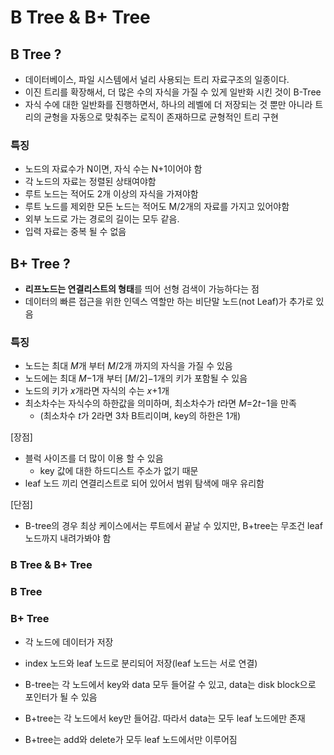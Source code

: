 # B Tree & B+ Tree

## B Tree ?

- 데이터베이스, 파일 시스템에서 널리 사용되는 트리 자료구조의 일종이다.
- 이진 트리를 확장해서, 더 많은 수의 자식을 가질 수 있게 일반화 시킨 것이 B-Tree
- 자식 수에 대한 일반화를 진행하면서, 하나의 레벨에 더 저장되는 것 뿐만 아니라 트리의 균형을 자동으로 맞춰주는 로직이 존재하므로 균형적인 트리 구현

### 특징

- 노드의 자료수가 N이면, 자식 수는 N+1이어야 함
- 각 노드의 자료는 정렬된 상태여야함
- 루트 노드는 적어도 2개 이상의 자식을 가져야함
- 루트 노드를 제외한 모든 노드는 적어도 M/2개의 자료를 가지고 있어야함
- 외부 노드로 가는 경로의 길이는 모두 같음.
- 입력 자료는 중복 될 수 없음

## B+ Tree ?

- **리프노드는 연결리스트의 형태**를 띄어 선형 검색이 가능하다는 점
- 데이터의 빠른 접근을 위한 인덱스 역할만 하는 비단말 노드(not Leaf)가 추가로 있음

### 특징

- 노드는 최대 *M*개 부터 *M*/2개 까지의 자식을 가질 수 있음
- 노드에는 최대 *M*−1개 부터 [*M*/2]−1개의 키가 포함될 수 있음
- 노드의 키가 *x*개라면 자식의 수는 *x*+1개
- 최소차수는 자식수의 하한값을 의미하며, 최소차수가 *t*라면 *M*=2*t*−1을 만족
    - (최소차수 *t*가 2라면 3차 B트리이며, key의 하한은 1개)

[장점]

- 블럭 사이즈를 더 많이 이용 할 수 있음
    - key 값에 대한 하드디스트 주소가 없기 때문
- leaf 노드 끼리 연결리스트로 되어 있어서 범위 탐색에 매우 유리함

[단점]

- B-tree의 경우 최상 케이스에서는 루트에서 끝날 수 있지만, B+tree는 무조건 leaf 노드까지 내려가봐야 함

### B Tree & B+ Tree

### B Tree

### B+ Tree

- 각 노드에 데이터가 저장

- index 노드와 leaf 노드로 분리되어 저장(leaf 노드는 서로 연결)

- B-tree는 각 노드에서 key와 data 모두 들어갈 수 있고, data는 disk block으로 포인터가 될 수 있음

- B+tree는 각 노드에서 key만 들어감. 따라서 data는 모두 leaf 노드에만 존재

- B+tree는 add와 delete가 모두 leaf 노드에서만 이루어짐
